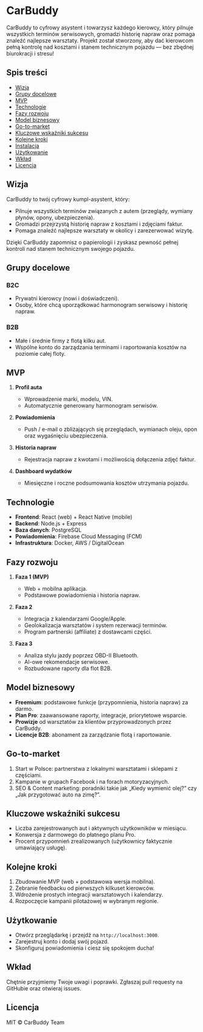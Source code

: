 # CarBuddy 

CarBuddy to cyfrowy asystent i towarzysz każdego kierowcy, który pilnuje wszystkich terminów serwisowych, gromadzi
historię napraw oraz pomaga znaleźć najlepsze warsztaty. Projekt został stworzony, aby dać kierowcom pełną kontrolę nad
kosztami i stanem technicznym pojazdu — bez zbędnej biurokracji i stresu!

## Spis treści

* [Wizja](#wizja)
* [Grupy docelowe](#grupy-docelowe)
* [MVP](#mvp)
* [Technologie](#technologie)
* [Fazy rozwoju](#fazy-rozwoju)
* [Model biznesowy](#model-biznesowy)
* [Go-to-market](#go-to-market)
* [Kluczowe wskaźniki sukcesu](#kluczowe-wskaźniki-sukcesu)
* [Kolejne kroki](#kolejne-kroki)
* [Instalacja](#instalacja)
* [Użytkowanie](#użytkowanie)
* [Wkład](#wkład)
* [Licencja](#licencja)

## Wizja

CarBuddy to twój cyfrowy kumpl-asystent, który:

* Pilnuje wszystkich terminów związanych z autem (przeglądy, wymiany płynów, opony, ubezpieczenia).
* Gromadzi przejrzystą historię napraw z kosztami i zdjęciami faktur.
* Pomaga znaleźć najlepsze warsztaty w okolicy i zarezerwować wizytę.

Dzięki CarBuddy zapomnisz o papierologii i zyskasz pewność pełnej kontroli nad stanem technicznym swojego pojazdu.

## Grupy docelowe

### B2C

* Prywatni kierowcy (nowi i doświadczeni).
* Osoby, które chcą uporządkować harmonogram serwisowy i historię napraw.

### B2B

* Małe i średnie firmy z flotą kilku aut.
* Wspólne konto do zarządzania terminami i raportowania kosztów na poziomie całej floty.

## MVP

1. **Profil auta**

    * Wprowadzenie marki, modelu, VIN.
    * Automatycznie generowany harmonogram serwisów.
2. **Powiadomienia**

    * Push / e-mail o zbliżających się przeglądach, wymianach oleju, opon oraz wygaśnięciu ubezpieczenia.
3. **Historia napraw**

    * Rejestracja napraw z kwotami i możliwością dołączenia zdjęć faktur.
4. **Dashboard wydatków**

    * Miesięczne i roczne podsumowania kosztów utrzymania pojazdu.

## Technologie

* **Frontend**: React (web) + React Native (mobile)
* **Backend**: Node.js + Express
* **Baza danych**: PostgreSQL
* **Powiadomienia**: Firebase Cloud Messaging (FCM)
* **Infrastruktura**: Docker, AWS / DigitalOcean

## Fazy rozwoju

1. **Faza 1 (MVP)**

    * Web + mobilna aplikacja.
    * Podstawowe powiadomienia i historia napraw.
2. **Faza 2**

    * Integracja z kalendarzami Google/Apple.
    * Geolokalizacja warsztatów i system rezerwacji terminów.
    * Program partnerski (affiliate) z dostawcami części.
3. **Faza 3**

    * Analiza stylu jazdy poprzez OBD-II Bluetooth.
    * AI-owe rekomendacje serwisowe.
    * Rozbudowane raporty dla flot B2B.

## Model biznesowy

* **Freemium**: podstawowe funkcje (przypomnienia, historia napraw) za darmo.
* **Plan Pro**: zaawansowane raporty, integracje, priorytetowe wsparcie.
* **Prowizje** od warsztatów za klientów przyprowadzonych przez CarBuddy.
* **Licencje B2B**: abonament za zarządzanie flotą i raportowanie.

## Go-to-market

1. Start w Polsce: partnerstwa z lokalnymi warsztatami i sklepami z częściami.
2. Kampanie w grupach Facebook i na forach motoryzacyjnych.
3. SEO & Content marketing: poradniki takie jak „Kiedy wymienić olej?” czy „Jak przygotować auto na zimę?”.

## Kluczowe wskaźniki sukcesu

* Liczba zarejestrowanych aut i aktywnych użytkowników w miesiącu.
* Konwersja z darmowego do płatnego planu Pro.
* Procent przypomnień zrealizowanych (użytkownicy faktycznie umawiający usługę).

## Kolejne kroki

1. Zbudowanie MVP (web + podstawowa wersja mobilna).
2. Zebranie feedbacku od pierwszych kilkuset kierowców.
3. Wdrożenie prostych integracji warsztatowych i kalendarzy.
4. Rozpoczęcie kampanii pilotażowej w wybranym regionie.

## Użytkowanie

* Otwórz przeglądarkę i przejdź na `http://localhost:3000`.
* Zarejestruj konto i dodaj swój pojazd.
* Skonfiguruj powiadomienia i ciesz się spokojem ducha!

## Wkład

Chętnie przyjmiemy Twoje uwagi i poprawki. Zgłaszaj pull requesty na GitHubie oraz otwieraj issues.

## Licencja

MIT © CarBuddy Team
